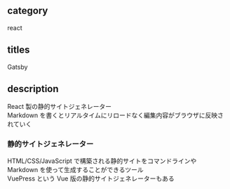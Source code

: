 ## category

react

## titles

Gatsby

## description

React 製の静的サイトジェネレーター  
Markdown を書くとリアルタイムにリロードなく編集内容がブラウザに反映されていく

### 静的サイトジェネレーター

HTML/CSS/JavaScript で構築される静的サイトをコマンドラインや Markdown を使って生成することができるツール  
VuePress という Vue 版の静的サイトジェネレーターもある
